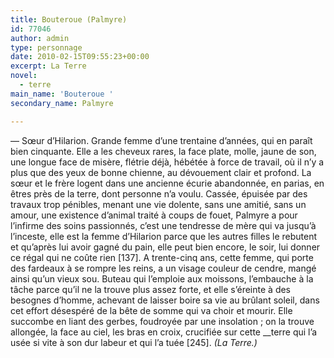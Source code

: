```yaml
---
title: Bouteroue (Palmyre)
id: 77046
author: admin
type: personnage
date: 2010-02-15T09:55:23+00:00
excerpt: La Terre
novel:
  - terre
main_name: 'Bouteroue '
secondary_name: Palmyre

---
```

— Sœur d&rsquo;Hilarion. Grande femme d&rsquo;une trentaine d&rsquo;années, qui en paraît bien cinquante. Elle a les cheveux rares, la face plate, molle, jaune de son, une longue face de misère, flétrie déjà, hébétée à force de travail, où il n&rsquo;y a plus que des yeux de bonne chienne, au dévouement clair et profond. La sœur et le frère logent dans une ancienne écurie abandonnée, en parias, en êtres près de la terre, dont personne n&rsquo;a voulu. Cassée, épuisée par des travaux trop pénibles, menant une vie dolente, sans une amitié, sans un amour, une existence d&rsquo;animal traité à coups de fouet, Palmyre a pour l&rsquo;infirme des soins passionnés, c&rsquo;est une tendresse de mère qui va jusqu&rsquo;à l&rsquo;inceste, elle est la femme d&rsquo;Hilarion parce que les autres filles le rebutent et qu&rsquo;après lui avoir gagné du pain, elle peut bien encore, le soir, lui donner ce régal qui ne coûte rien [137]. A trente-cinq ans, cette femme, qui porte des fardeaux à se rompre les reins, a un visage couleur de cendre, mangé ainsi qu&rsquo;un vieux sou. Buteau qui l&rsquo;emploie aux moissons, l&rsquo;embauche à la tâche parce qu&rsquo;il ne la trouve plus assez forte, et elle s&rsquo;éreinte à des besognes d&rsquo;homme, achevant de laisser boire sa vie au brûlant soleil, dans cet effort désespéré de la bête de somme qui va choir et mourir. Elle succombe en liant des gerbes, foudroyée par une insolation ; on la trouve allongée, la face au ciel, les bras en croix, crucifiée sur cette __terre qui l&rsquo;a usée si vite à son dur labeur et qui l&rsquo;a tuée [245]. _(La Terre.)_
